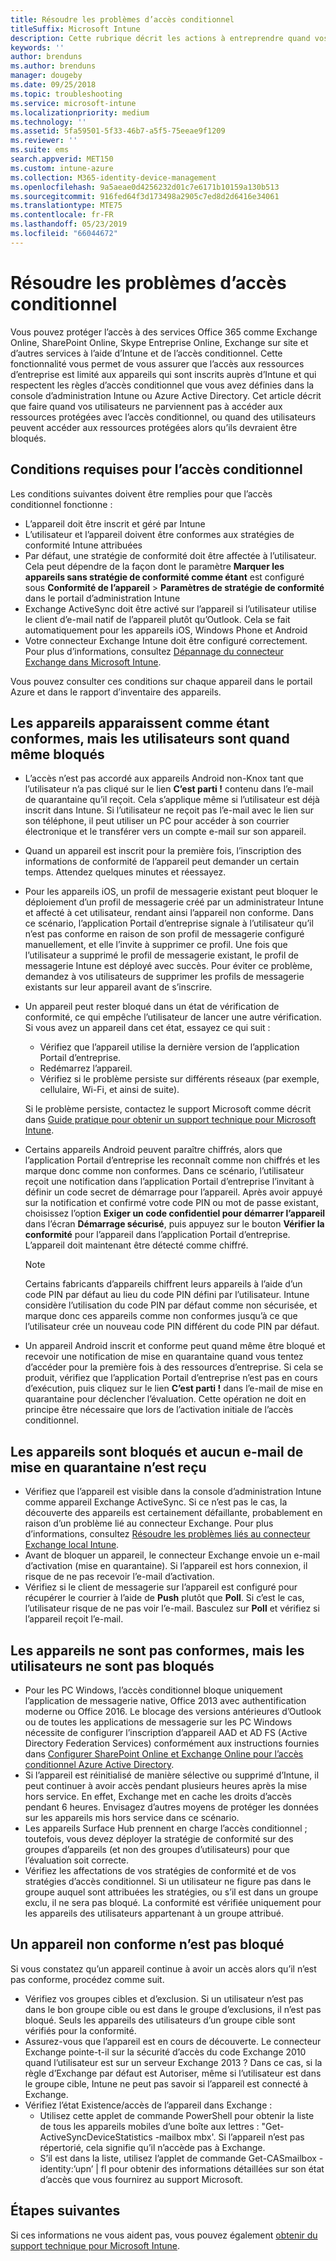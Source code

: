 ```yaml
---
title: Résoudre les problèmes d’accès conditionnel
titleSuffix: Microsoft Intune
description: Cette rubrique décrit les actions à entreprendre quand vos utilisateurs ne parviennent pas à accéder à des ressources par le biais de l’accès conditionnel Intune.
keywords: ''
author: brenduns
ms.author: brenduns
manager: dougeby
ms.date: 09/25/2018
ms.topic: troubleshooting
ms.service: microsoft-intune
ms.localizationpriority: medium
ms.technology: ''
ms.assetid: 5fa59501-5f33-46b7-a5f5-75eeae9f1209
ms.reviewer: ''
ms.suite: ems
search.appverid: MET150
ms.custom: intune-azure
ms.collection: M365-identity-device-management
ms.openlocfilehash: 9a5aeae0d4256232d01c7e6171b10159a130b513
ms.sourcegitcommit: 916fed64f3d173498a2905c7ed8d2d6416e34061
ms.translationtype: MTE75
ms.contentlocale: fr-FR
ms.lasthandoff: 05/23/2019
ms.locfileid: "66044672"
---
```

# <a name="troubleshoot-conditional-access"></a>Résoudre les problèmes d’accès conditionnel

Vous pouvez protéger l’accès à des services Office 365 comme Exchange Online, SharePoint Online, Skype Entreprise Online, Exchange sur site et d’autres services à l’aide d’Intune et de l’accès conditionnel. Cette fonctionnalité vous permet de vous assurer que l’accès aux ressources d’entreprise est limité aux appareils qui sont inscrits auprès d’Intune et qui respectent les règles d’accès conditionnel que vous avez définies dans la console d’administration Intune ou Azure Active Directory. Cet article décrit que faire quand vos utilisateurs ne parviennent pas à accéder aux ressources protégées avec l’accès conditionnel, ou quand des utilisateurs peuvent accéder aux ressources protégées alors qu’ils devraient être bloqués.

## <a name="requirements-for-conditional-access"></a>Conditions requises pour l’accès conditionnel

Les conditions suivantes doivent être remplies pour que l’accès conditionnel fonctionne :

- L’appareil doit être inscrit et géré par Intune
- L’utilisateur et l’appareil doivent être conformes aux stratégies de conformité Intune attribuées
- Par défaut, une stratégie de conformité doit être affectée à l’utilisateur. Cela peut dépendre de la façon dont le paramètre **Marquer les appareils sans stratégie de conformité comme étant** est configuré sous **Conformité de l’appareil** > **Paramètres de stratégie de conformité** dans le portail d’administration Intune
-   Exchange ActiveSync doit être activé sur l’appareil si l’utilisateur utilise le client d’e-mail natif de l’appareil plutôt qu’Outlook. Cela se fait automatiquement pour les appareils iOS, Windows Phone et Android
-   Votre connecteur Exchange Intune doit être configuré correctement. Pour plus d’informations, consultez [Dépannage du connecteur Exchange dans Microsoft Intune](troubleshoot-exchange-connector.md).

Vous pouvez consulter ces conditions sur chaque appareil dans le portail Azure et dans le rapport d’inventaire des appareils.

## <a name="devices-appear-compliant-but-users-are-still-blocked"></a>Les appareils apparaissent comme étant conformes, mais les utilisateurs sont quand même bloqués

- L’accès n’est pas accordé aux appareils Android non-Knox tant que l’utilisateur n’a pas cliqué sur le lien **C’est parti !** contenu dans l’e-mail de quarantaine qu’il reçoit. Cela s’applique même si l’utilisateur est déjà inscrit dans Intune. Si l’utilisateur ne reçoit pas l’e-mail avec le lien sur son téléphone, il peut utiliser un PC pour accéder à son courrier électronique et le transférer vers un compte e-mail sur son appareil.
- Quand un appareil est inscrit pour la première fois, l’inscription des informations de conformité de l’appareil peut demander un certain temps. Attendez quelques minutes et réessayez.
- Pour les appareils iOS, un profil de messagerie existant peut bloquer le déploiement d’un profil de messagerie créé par un administrateur Intune et affecté à cet utilisateur, rendant ainsi l’appareil non conforme. Dans ce scénario, l’application Portail d’entreprise signale à l’utilisateur qu’il n’est pas conforme en raison de son profil de messagerie configuré manuellement, et elle l’invite à supprimer ce profil. Une fois que l’utilisateur a supprimé le profil de messagerie existant, le profil de messagerie Intune est déployé avec succès. Pour éviter ce problème, demandez à vos utilisateurs de supprimer les profils de messagerie existants sur leur appareil avant de s’inscrire.
- Un appareil peut rester bloqué dans un état de vérification de conformité, ce qui empêche l’utilisateur de lancer une autre vérification. Si vous avez un appareil dans cet état, essayez ce qui suit :
  - Vérifiez que l’appareil utilise la dernière version de l’application Portail d’entreprise.
  - Redémarrez l’appareil.
  - Vérifiez si le problème persiste sur différents réseaux (par exemple, cellulaire, Wi-Fi, et ainsi de suite).

  Si le problème persiste, contactez le support Microsoft comme décrit dans [Guide pratique pour obtenir un support technique pour Microsoft Intune](get-support.md).
- Certains appareils Android peuvent paraître chiffrés, alors que l’application Portail d’entreprise les reconnaît comme non chiffrés et les marque donc comme non conformes. Dans ce scénario, l’utilisateur reçoit une notification dans l’application Portail d’entreprise l’invitant à définir un code secret de démarrage pour l’appareil. Après avoir appuyé sur la notification et confirmé votre code PIN ou mot de passe existant, choisissez l’option **Exiger un code confidentiel pour démarrer l’appareil** dans l’écran **Démarrage sécurisé**, puis appuyez sur le bouton **Vérifier la conformité**  pour l’appareil dans l’application Portail d’entreprise. L’appareil doit maintenant être détecté comme chiffré. 
  > [!NOTE]
  > Certains fabricants d’appareils chiffrent leurs appareils à l’aide d’un code PIN par défaut au lieu du code PIN défini par l’utilisateur. Intune considère l’utilisation du code PIN par défaut comme non sécurisée, et marque donc ces appareils comme non conformes jusqu’à ce que l’utilisateur crée un nouveau code PIN différent du code PIN par défaut.
- Un appareil Android inscrit et conforme peut quand même être bloqué et recevoir une notification de mise en quarantaine quand vous tentez d’accéder pour la première fois à des ressources d’entreprise. Si cela se produit, vérifiez que l’application Portail d’entreprise n’est pas en cours d’exécution, puis cliquez sur le lien **C’est parti !** dans l’e-mail de mise en quarantaine pour déclencher l’évaluation. Cette opération ne doit en principe être nécessaire que lors de l’activation initiale de l’accès conditionnel.

## <a name="devices-are-blocked-and-no-quarantine-email-is-received"></a>Les appareils sont bloqués et aucun e-mail de mise en quarantaine n’est reçu

- Vérifiez que l’appareil est visible dans la console d’administration Intune comme appareil Exchange ActiveSync. Si ce n’est pas le cas, la découverte des appareils est certainement défaillante, probablement en raison d’un problème lié au connecteur Exchange. Pour plus d’informations, consultez [Résoudre les problèmes liés au connecteur Exchange local Intune](troubleshoot-exchange-connector.md).
- Avant de bloquer un appareil, le connecteur Exchange envoie un e-mail d’activation (mise en quarantaine). Si l’appareil est hors connexion, il risque de ne pas recevoir l’e-mail d’activation. 
- Vérifiez si le client de messagerie sur l’appareil est configuré pour récupérer le courrier à l’aide de **Push** plutôt que **Poll**. Si c’est le cas, l’utilisateur risque de ne pas voir l’e-mail. Basculez sur **Poll** et vérifiez si l’appareil reçoit l’e-mail.

## <a name="devices-are-noncompliant-but-users-are-not-blocked"></a>Les appareils ne sont pas conformes, mais les utilisateurs ne sont pas bloqués

- Pour les PC Windows, l’accès conditionnel bloque uniquement l’application de messagerie native, Office 2013 avec authentification moderne ou Office 2016. Le blocage des versions antérieures d’Outlook ou de toutes les applications de messagerie sur les PC Windows nécessite de configurer l’inscription d’appareil AAD et AD FS (Active Directory Federation Services) conformément aux instructions fournies dans [Configurer SharePoint Online et Exchange Online pour l’accès conditionnel Azure Active Directory](https://docs.microsoft.com/azure/active-directory/active-directory-conditional-access-no-modern-authentication). 
- Si l’appareil est réinitialisé de manière sélective ou supprimé d’Intune, il peut continuer à avoir accès pendant plusieurs heures après la mise hors service. En effet, Exchange met en cache les droits d’accès pendant 6 heures. Envisagez d’autres moyens de protéger les données sur les appareils mis hors service dans ce scénario.
- Les appareils Surface Hub prennent en charge l’accès conditionnel ; toutefois, vous devez déployer la stratégie de conformité sur des groupes d’appareils (et non des groupes d’utilisateurs) pour que l’évaluation soit correcte.
- Vérifiez les affectations de vos stratégies de conformité et de vos stratégies d’accès conditionnel. Si un utilisateur ne figure pas dans le groupe auquel sont attribuées les stratégies, ou s’il est dans un groupe exclu, il ne sera pas bloqué. La conformité est vérifiée uniquement pour les appareils des utilisateurs appartenant à un groupe attribué.

## <a name="noncompliant-device-is-not-blocked"></a>Un appareil non conforme n’est pas bloqué

Si vous constatez qu’un appareil continue à avoir un accès alors qu’il n’est pas conforme, procédez comme suit.
- Vérifiez vos groupes cibles et d’exclusion. Si un utilisateur n’est pas dans le bon groupe cible ou est dans le groupe d’exclusions, il n’est pas bloqué. Seuls les appareils des utilisateurs d’un groupe cible sont vérifiés pour la conformité.
- Assurez-vous que l’appareil est en cours de découverte. Le connecteur Exchange pointe-t-il sur la sécurité d’accès du code Exchange 2010 quand l’utilisateur est sur un serveur Exchange 2013 ? Dans ce cas, si la règle d’Exchange par défaut est Autoriser, même si l’utilisateur est dans le groupe cible, Intune ne peut pas savoir si l’appareil est connecté à Exchange.
- Vérifiez l’état Existence/accès de l’appareil dans Exchange :
  - Utilisez cette applet de commande PowerShell pour obtenir la liste de tous les appareils mobiles d’une boîte aux lettres : "Get-ActiveSyncDeviceStatistics -mailbox mbx'. Si l’appareil n’est pas répertorié, cela signifie qu’il n’accède pas à Exchange.
  - S’il est dans la liste, utilisez l’applet de commande Get-CASmailbox -identity:’upn’ | fl pour obtenir des informations détaillées sur son état d’accès que vous fournirez au support Microsoft.

## <a name="next-steps"></a>Étapes suivantes
Si ces informations ne vous aident pas, vous pouvez également [obtenir du support technique pour Microsoft Intune](get-support.md).
